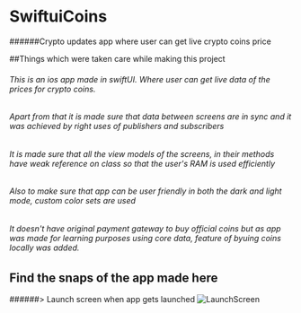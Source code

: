 # SwiftuiCoins

######Crypto updates app where user can get live crypto coins price

##Things which were taken care while making this project

###### This is an ios app made in swiftUI. Where user can get live data of the prices for crypto coins.  
###### Apart from that it is made sure that data between screens are in sync and it was achieved by right uses of publishers and subscribers
###### It is made sure that all the view models of the screens, in their methods have weak reference on class so that the user's RAM is used efficiently
###### Also to make sure that app can be user friendly in both the dark and light mode, custom color sets are used
###### It doesn't have original payment gateway to buy official coins but as app was made for learning purposes using core data, feature of byuing coins locally was added.

## Find the snaps of the app made here

######> Launch screen when app gets launched
![LaunchScreen](https://user-images.githubusercontent.com/68719677/218955494-85ecf5e5-90f9-4ff7-8d53-889b6ed5eba6.gif)

